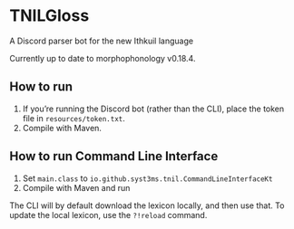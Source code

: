 # TNILGloss

A Discord parser bot for the new Ithkuil language

Currently up to date to morphophonology v0.18.4.

## How to run

1. If you’re running the Discord bot (rather than the CLI), place the token
   file in `resources/token.txt`.
2. Compile with Maven.

## How to run Command Line Interface

1. Set `main.class` to `io.github.syst3ms.tnil.CommandLineInterfaceKt`
2. Compile with Maven and run

The CLI will by default download the lexicon locally, and then use that. To update the local lexicon, use the `?!reload` command.
